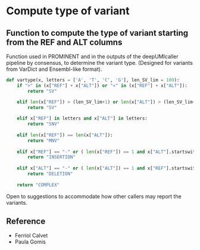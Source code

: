 # Compute type of variant

## Function to compute the type of variant starting from the REF and ALT columns

Function used in PROMINENT and in the outputs of the deepUMIcaller pipeline by consensus, to determine the variant type.
(Designed for variants from VarDict and Ensembl-like format).

```python
def vartype(x, letters = ['A', 'T', 'C', 'G'], len_SV_lim = 100):
    if ">" in (x["REF"] + x["ALT"]) or "<" in (x["REF"] + x["ALT"]):
        return "SV"

    elif len(x["REF"]) > (len_SV_lim+1) or len(x["ALT"]) > (len_SV_lim+1) :
        return "SV"
    
    elif x["REF"] in letters and x["ALT"] in letters:
        return "SNV"
    
    elif len(x["REF"]) == len(x["ALT"]):
        return "MNV"
    
    elif x["REF"] == "-" or ( len(x["REF"]) == 1 and x["ALT"].startswith(x["REF"]) ):
        return "INSERTION"
    
    elif x["ALT"] == "-" or ( len(x["ALT"]) == 1 and x["REF"].startswith(x["ALT"]) ):
        return "DELETION"
    
    return "COMPLEX"
```

Open to suggestions to accommodate how other callers may report the variants.

## Reference

- Ferriol Calvet
- Paula Gomis
